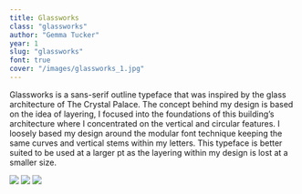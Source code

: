 ```yaml
---
title: Glassworks
class: "glassworks"
author: "Gemma Tucker"
year: 1
slug: "glassworks"
font: true
cover: "/images/glassworks_1.jpg"
---
```


Glassworks is a sans-serif outline typeface that was inspired by the glass architecture of The Crystal Palace. The concept behind my design is based on the idea of layering, I focused into the foundations of this building’s architecture where I concentrated on the vertical and circular features. I loosely based my design around the modular font technique keeping the same curves and vertical stems within my letters. This typeface is better suited to be used at a larger pt as the layering within my design is lost at a smaller size.  

![](/images/glassworks_1.jpg)
![](/images/glassworks_2.jpg)
![](/images/glassworks_3.jpg)
